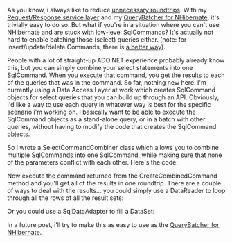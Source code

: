 As you know, i always like to reduce <a href="/blog/2008/07/batching/">unnecessary roundtrips</a>.  With my <a href="/blog/2008/07/the-request-response-service-layer/">Request/Response service layer</a> and my <a href="/blog/2008/06/the-query-batcher/">QueryBatcher for NHibernate</a>, it's trivially easy to do so. But what if you're in a situation where you can't use NHibernate and are stuck with low-level SqlCommands? It's actually not hard to enable batching those (select) queries either.  (note: for insert/update/delete Commands, there is <a href="http://www.ayende.com/Blog/archive/2006/09/14/7275.aspx">a better way</a>).

People with a lot of straight-up ADO.NET experience probably already know this, but you can simply combine your select statements into one SqlCommand.  When you execute that command, you get the results to each of the queries that was in the command.  So far, nothing new here.  I'm currently using a Data Access Layer at work which creates SqlCommand objects for select queries that you can build up through an API.  Obviously, i'd like a way to use each query in whatever way is best for the specific scenario i'm working on.  I basically want to be able to execute the SqlCommand objects as a stand-alone query, or in a batch with other queries, without having to modify the code that creates the SqlCommand objects.  

So i wrote a SelectCommandCombiner class which allows you to combine multiple SqlCommands into one SqlCommand, while making sure that none of the parameters conflict with each other.  Here's the code:

<script src="https://gist.github.com/3676387.js?file=s1.cs"></script>

Now execute the command returned from the CreateCombinedCommand method and you'll get all of the results in one roundtrip. There are a couple of ways to deal with the results... you could simply use a DataReader to loop through all the rows of all the result sets:

<script src="https://gist.github.com/3676387.js?file=s2.cs"></script>

Or you could use a SqlDataAdapter to fill a DataSet:

<script src="https://gist.github.com/3676387.js?file=s3.cs"></script>

In a future post, i'll try to make this as easy to use as the <a href="/blog/2008/06/the-query-batcher/">QueryBatcher for NHibernate</a>.